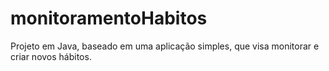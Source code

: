 # monitoramentoHabitos
Projeto em Java, baseado em uma aplicação simples, que visa monitorar e criar novos hábitos.
